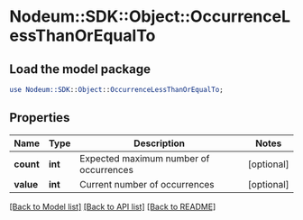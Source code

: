 # Nodeum::SDK::Object::OccurrenceLessThanOrEqualTo

## Load the model package
```perl
use Nodeum::SDK::Object::OccurrenceLessThanOrEqualTo;
```

## Properties
Name | Type | Description | Notes
------------ | ------------- | ------------- | -------------
**count** | **int** | Expected maximum number of occurrences | [optional] 
**value** | **int** | Current number of occurrences | [optional] 

[[Back to Model list]](../README.md#documentation-for-models) [[Back to API list]](../README.md#documentation-for-api-endpoints) [[Back to README]](../README.md)


